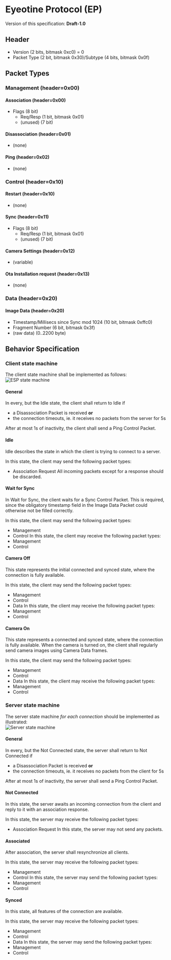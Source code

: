 # Eyeotine Protocol (EP)

Version of this specification: **Draft-1.0**

## Header
- Version (2 bits, bitmask 0xc0) = 0
- Packet Type (2 bit, bitmask 0x30)/Subtype (4 bits, bitmask 0x0f)

## Packet Types

### Management (header=0x00)
#### Association (header=0x00)
- Flags (8 bit)
  - Req/Resp (1 bit, bitmask 0x01)
  - (unused) (7 bit)
#### Disassociation (header=0x01)
- (none)
#### Ping (header=0x02)
- (none)

### Control (header=0x10)
#### Restart (header=0x10)
- (none)
#### Sync (header=0x11)
- Flags (8 bit)
  - Req/Resp (1 bit, bitmask 0x01)
  - (unused) (7 bit)
#### Camera Settings (header=0x12)
- (variable)
#### Ota Installation request (header=0x13)
- (none)

### Data (header=0x20)
#### Image Data (header=0x20)
- Timestamp/Millisecs since Sync mod 1024 (10 bit, bitmask 0xffc0)
- Fragment Number (6 bit, bitmask 0x3f)
- (raw data) (0..2200 byte)


## Behavior Specification
### Client state machine
The client state machine shall be implemented as follows:  
![ESP state machine](img/esp_state_machine.png)

#### General
In every, but the Idle state, the client shall return to Idle if
- a Disassociation Packet is received **or**
- the connection timeouts, ie. it receives no packets from the server for 5s

After at most 1s of inactivity, the client shall send a Ping Control Packet.

#### Idle
Idle describes the state in which the client is trying to connect to a server.

In this state, the client may send the following packet types:
- Association Request
All incoming packets except for a response should be discarded.

#### Wait for Sync
In Wait for Sync, the client waits for a Sync Control Packet.
This is required, since the obligatory timestamp field in the Image Data Packet could otherwise not be filled correctly.

In this state, the client may send the following packet types:
- Management
- Control
In this state, the client may receive the following packet types:
- Management
- Control

#### Camera Off
This state represents the initial connected and synced state, where the connection is fully available.

In this state, the client may send the following packet types:
- Management
- Control
- Data
In this state, the client may receive the following packet types:
- Management
- Control

#### Camera On
This state represents a connected and synced state, where the connection is fully available.
When the camera is turned on, the client shall regularly send camera images using Camera Data frames.

In this state, the client may send the following packet types:
- Management
- Control
- Data
In this state, the client may receive the following packet types:
- Management
- Control

### Server state machine
The server state machine *for each connection* should be implemented as illustrated:  
![Server state machine](img/server_state_machine.png)

#### General
In every, but the Not Connected state, the server shall return to Not Connected if
- a Disassociation Packet is received **or**
- the connection timeouts, ie. it receives no packets from the client for 5s

After at most 1s of inactivity, the server shall send a Ping Control Packet.

#### Not Connected
In this state, the server awaits an incoming connection from the client and reply to it with an association response.

In this state, the server may receive the following packet types:
- Association Request
In this state, the server may not send any packets.

#### Associated
After association, the server shall resynchronize all clients.

In this state, the server may receive the following packet types:
- Management
- Control
In this state, the server may send the following packet types:
- Management
- Control

#### Synced
In this state, all features of the connection are available.

In this state, the server may receive the following packet types:
- Management
- Control
- Data
In this state, the server may send the following packet types:
- Management
- Control
